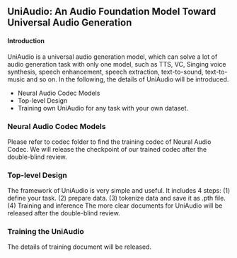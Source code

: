 ## UniAudio: An Audio Foundation Model Toward Universal Audio Generation

#### Introduction
UniAudio is a universal audio generation model, which can solve a lot of audio generation task with only one model, such as TTS, VC, Singing voice synthesis, speech enhancement, speech extraction, text-to-sound, text-to-music and so on. In the following, the details of UniAudio will be introduced. <br>
- Neural Audio Codec Models
- Top-level Design
- Training own UniAudio for any task with your own dataset.

### Neural Audio Codec Models
Please refer to codec folder to find the training codec of Neural Audio Codec. We will release the checkpoint of our trained codec after the double-blind review.

### Top-level Design
The framework of UniAudio is very simple and useful. It includes 4 steps: (1) define your task. (2) prepare data. (3) tokenize data and save it as .pth file. (4) Training and inference
The more clear documents for UniAudio will be released after the double-blind review.

### Training the UniAudio

The details of training document will be released.